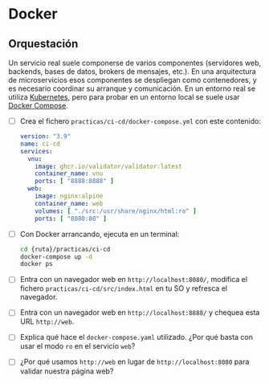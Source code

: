 # Docker
## Orquestación

Un servicio real suele componerse de varios componentes (servidores web, backends, bases de datos, brokers de mensajes, etc.). En una arquitectura de microservicios esos componentes se despliegan como contenedores, y es necesario coordinar su arranque y comunicación. En un entorno real se utiliza [Kubernetes](https://kubernetes.io/), pero para probar en un entorno local se suele usar [Docker Compose](https://docs.docker.com/compose/).

- [ ] Crea el fichero `practicas/ci-cd/docker-compose.yml` con este contenido:
  ```yaml
  version: "3.9"
  name: ci-cd
  services:
    vnu:
      image: ghcr.io/validator/validator:latest
      container_name: vnu
      ports: [ "8888:8888" ]
    web:
      image: nginx:alpine
      container_name: web
      volumes: [ "./src:/usr/share/nginx/html:ro" ]
      ports: [ "8080:80" ]
  ```
- [ ] Con Docker arrancando, ejecuta en un terminal:
  ```bash
  cd {ruta}/practicas/ci-cd
  docker-compose up -d
  docker ps
  ```
- [ ] Entra con un navegador web en `http://localhost:8080/`, modifica el fichero `practicas/ci-cd/src/index.html` en tu SO y refresca el navegador.
- [ ] Entra con un navegador web en `http://localhost:8888/` y chequea esta URL `http://web`.

- [ ] Explica qué hace el `docker-compose.yaml` utilizado. ¿Por qué basta con usar el modo `ro` en el servicio `web`?
- [ ] ¿Por qué usamos `http://web` en lugar de `http://localhost:8080` para validar nuestra página web? 

